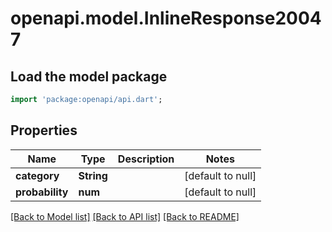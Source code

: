 # openapi.model.InlineResponse20047

## Load the model package
```dart
import 'package:openapi/api.dart';
```

## Properties
Name | Type | Description | Notes
------------ | ------------- | ------------- | -------------
**category** | **String** |  | [default to null]
**probability** | **num** |  | [default to null]

[[Back to Model list]](../README.md#documentation-for-models) [[Back to API list]](../README.md#documentation-for-api-endpoints) [[Back to README]](../README.md)


